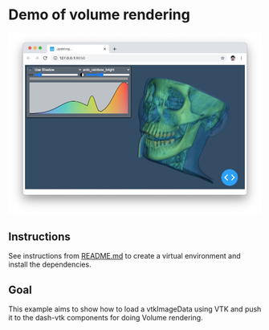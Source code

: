 # Demo of volume rendering

![A demo of the volume-rendering app](./demo.jpg)

## Instructions

See instructions from [README.md](../../README.md) to create a virtual environment and install the dependencies.

## Goal

This example aims to show how to load a vtkImageData using VTK and push it to the dash-vtk components for doing Volume rendering.
